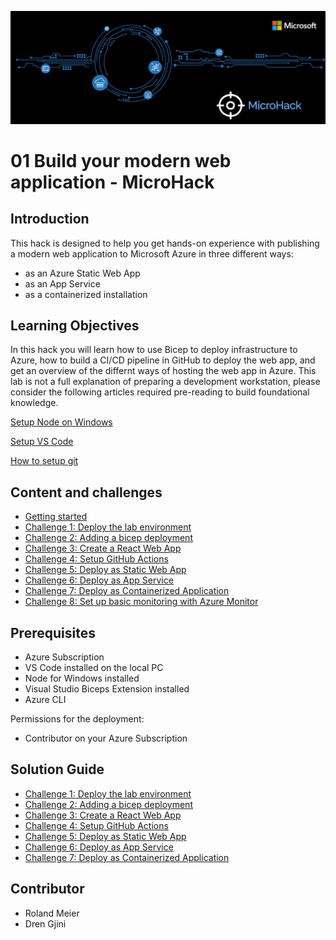 ![image](./.images/MicroHack_Logo_1.png)

# **01 Build your modern web application - MicroHack**

## **Introduction**

This hack is designed to help you get hands-on experience with publishing a modern web application to Microsoft Azure in three different ways:

- as an Azure Static Web App
- as an App Service
- as a containerized installation

## **Learning Objectives**

In this hack you will learn how to use Bicep to deploy infrastructure to Azure, how to build a CI/CD pipeline in GitHub to deploy the web app, and get an overview of the differnt ways of hosting the web app in Azure.
This lab is not a full explanation of preparing a development workstation, please consider the following articles required pre-reading to build foundational knowledge.

[Setup Node on Windows](https://nodejs.org/en/download/)

[Setup VS Code](https://code.visualstudio.com/Docs/setup/setup-overview)

[How to setup git](https://docs.github.com/en/get-started/quickstart/set-up-git)

## **Content and challenges**

- [Getting started](./Challenges/00-Pre-Reqs.md)
- [Challenge 1: Deploy the lab environment](./SolutionGuide/01-Deploy-the-lab-environment-solution.md)
- [Challenge 2: Adding a bicep deployment](./Challenges/02-Adding-a-bicep-deployment.md)
- [Challenge 3: Create a React Web App](./Challenges/03-Create-a-react-web-app.md)
- [Challenge 4: Setup GitHub Actions](./Challenges/04-Setup-github-actions.md)
- [Challenge 5: Deploy as Static Web App](./Challenges/05-Deploy-as-static-web-app.md)
- [Challenge 6: Deploy as App Service](./Challenges/06-Deploy-as-app-service.md)
- [Challenge 7: Deploy as Containerized Application](./Challenges/07-Deploy-as-containerized-application.md)
- [Challenge 8: Set up basic monitoring with Azure Monitor](./Challenges/08-Setup-basic-monitoring-with-azure-monitor.md)

## **Prerequisites**

- Azure Subscription
- VS Code installed on the local PC
- Node for Windows installed
- Visual Studio Biceps Extension installed
- Azure CLI

Permissions for the deployment:

- Contributor on your Azure Subscription

## **Solution Guide**

- [Challenge 1: Deploy the lab environment](./SolutionGuide/01-Solution1.md)
- [Challenge 2: Adding a bicep deployment](./SolutionGuide/02-Solution2.md)
- [Challenge 3: Create a React Web App](./SolutionGuide/03-Solution3.md)
- [Challenge 4: Setup GitHub Actions](./SolutionGuide/04-Solution4.md)
- [Challenge 5: Deploy as Static Web App](./SolutionGuide/05-Solution5.md)
- [Challenge 6: Deploy as App Service](./SolutionGuide/06-Solution6.md)
- [Challenge 7: Deploy as Containerized Application](./SolutionGuide/07-Solution7.md)

## **Contributor**

- Roland Meier
- Dren Gjini

